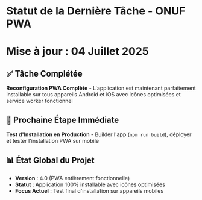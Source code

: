 # Statut de la Dernière Tâche - ONUF PWA
# Mise à jour : 04 Juillet 2025

## ✅ Tâche Complétée
**Reconfiguration PWA Complète** - L'application est maintenant parfaitement installable sur tous appareils Android et iOS avec icônes optimisées et service worker fonctionnel

## 🎯 Prochaine Étape Immédiate
**Test d'Installation en Production** - Builder l'app (`npm run build`), déployer et tester l'installation PWA sur mobile

## 📊 État Global du Projet
- **Version** : 4.0 (PWA entièrement fonctionnelle)
- **Statut** : Application 100% installable avec icônes optimisées
- **Focus Actuel** : Test final d'installation sur appareils mobiles

